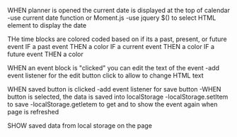 WHEN planner is opened the current date is displayed at the top of calendar
-use current date function or Moment.js
-use jquery \$() to select HTML element to display the date

THe time blocks are colored coded based on if its a past, present, or future event
IF a past event THEN a color
IF a current event THEN a color
IF a future event THEN a color

WHEN an event block is "clicked" you can edit the text of the event
-add event listener for the edit button click to allow to change HTML text

WHEN saved button is clicked
-add event listener for save button
-WHEN button is selected, the data is saved into localStorage
-localStorage.setItem to save
-localStorage.getIetem to get and to show the event again when page is refreshed

SHOW saved data from local storage on the page
